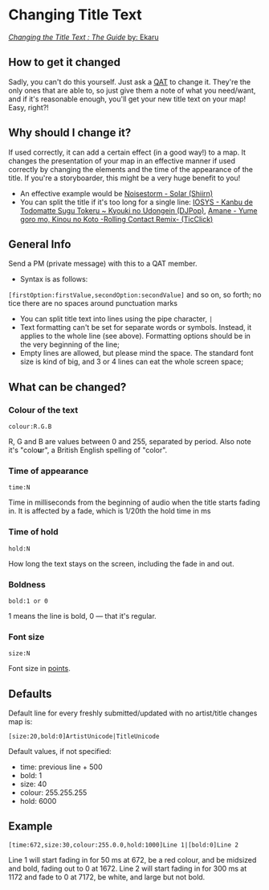 Changing Title Text
=====================

[*Changing the Title Text : The Guide* by: Ekaru](https://osu.ppy.sh/forum/t/14513)

How to get it changed
-------------------------

Sadly, you can't do this yourself. Just ask a [QAT](/wiki/People/Quality_Assurance_Team) to change it. They're the only ones that are able to, so just give them a note of what you need/want, and if it's reasonable enough, you'll get your new title text on your map! Easy, right?!

Why should I change it?
------------

If used correctly, it can add a certain effect (in a good way!) to a map. It changes the presentation of your map in an effective manner if used correctly by changing the elements and the time of the appearance of the title. If you're a storyboarder, this might be a very huge benefit to you!

-   An effective example would be [Noisestorm - Solar (Shiirn)](https://osu.ppy.sh/s/33483)
-   You can split the title if it's too long for a single line: [IOSYS - Kanbu de Todomatte Sugu Tokeru ~ Kyouki no Udongein (DJPop)](https://osu.ppy.sh/s/1391), [Amane - Yume goro mo, Kinou no Koto -Rolling Contact Remix- (TicClick)](https://osu.ppy.sh/s/57560)

General Info
-------------

Send a PM (private message) with this to a QAT member.

-   Syntax is as follows:

`[firstOption:firstValue,secondOption:secondValue]` and so on, so forth; notice there are no spaces around punctuation marks

-   You can split title text into lines using the pipe character, `|`
-   Text formatting can't be set for separate words or symbols. Instead, it applies to the whole line (see above). Formatting options should be in the very beginning of the line;
-   Empty lines are allowed, but please mind the space. The standard font size is kind of big, and 3 or 4 lines can eat the whole screen space;

What can be changed?
--------------------

### Colour of the text

`colour:R.G.B`

R, G and B are values between 0 and 255, separated by period. Also note it's "colo**u**r", a British English spelling of "color".

### Time of appearance

`time:N`

Time in milliseconds from the beginning of audio when the title starts fading in. It is affected by a fade, which is 1/20th the hold time in ms

### Time of hold

`hold:N`

How long the text stays on the screen, including the fade in and out.

### Boldness

`bold:1 or 0`

1 means the line is bold, 0 — that it's regular.

### Font size

`size:N`

Font size in [points][Points Link].

Defaults
----------

Default line for every freshly submitted/updated with no artist/title changes map is:

`[size:20,bold:0]ArtistUnicode|TitleUnicode`

Default values, if not specified:

-   time: previous line + 500
-   bold: 1
-   size: 40
-   colour: 255.255.255
-   hold: 6000

Example
----------

`[time:672,size:30,colour:255.0.0,hold:1000]Line 1|[bold:0]Line 2`

Line 1 will start fading in for 50 ms at 672, be a red colour, and be midsized and bold, fading out to 0 at 1672. Line 2 will start fading in for 300 ms at 1172 and fade to 0 at 7172, be white, and large but not bold.

[Points Link]: https://en.wikipedia.org/wiki/Point_(typography)
